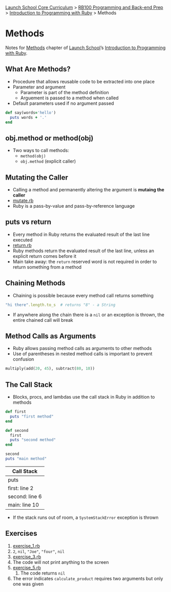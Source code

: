 [Launch School Core Curriculum](/README.md) >
[RB100 Programming and Back-end Prep](/rb100/rb100_notes.md) >
[Introduction to Programming with Ruby](/rb100/introduction_to_programming_with_ruby/introduction_to_programming_with_ruby_notes.md) >
Methods

# Methods

Notes for [Methods](https://launchschool.com/books/ruby/read/methods) chapter of [Launch School](https://launchschool.com)’s [Introduction to Programming with Ruby](https://launchschool.com/books/ruby).

## What Are Methods?
* Procedure that allows reusable code to be extracted into one place
* Parameter and argument
  * Parameter is part of the method definition
  * Arguement is passed to a method when called
* Default parameters used if no argument passed
```ruby
def say(words='hello')
  puts words + '.'
end
```
## obj.method or method(obj)
* Two ways to call methods:
  * `method(obj)`
  * `obj.method` (explicit caller)

## Mutating the Caller
* Calling a method and permanently altering the argument is **mutaing the caller**
* [mutate.rb](mutate.rb)
* Ruby is a pass-by-value and pass-by-reference language

## puts vs return
* Every method in Ruby returns the evaluated result of the last line executed
* [return.rb](return.rb)
* Ruby methods return the evaluated result of the last line, unless an explicit return comes before it
* Main take away: the `return` reserved word is not required in order to return something from a method

## Chaining Methods
* Chaining is possible because every method call returns something
```ruby
"hi there".length.to_s  # returns "8" - a String
```
* If anywhere along the chain there is a `nil` or an exception is thrown, the entire chained call will break

## Method Calls as Arguments
* Ruby allows passing method calls as arguments to other methods
* Use of parentheses in nested method calls is important to prevent confusion
```ruby
multiply(add(20, 45), subtract(80, 10))
```

## The Call Stack
* Blocks, procs, and lambdas use the call stack in Ruby in addition to methods
```ruby
def first
  puts "first method"
end

def second
  first
  puts "second method"
end

second
puts "main method"
```

| Call Stack     |
| ---            |
| puts           |
| first: line 2  |
| second: line 6 |
| main: line 10  |

* If the stack runs out of room, a `SystemStackError` exception is thrown

## Exercises
1. [exercise_1.rb](exercise_1.rb)
1. `2`, `nil`, `"Joe"`, `"four"`, `nil`
1. [exercise_3.rb](exercise_3.rb)
1. The code will not print anything to the screen
1. [exercise_5.rb](exercise_5.rb)
   1. The code returns `nil`
1. The error indicates `calculate_product` requires two arguments but only one was given
